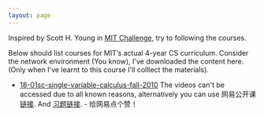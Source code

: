 ```yaml
---
layout: page
---
```

Inspired by Scott H. Young in <a href="https://www.scotthyoung.com/blog/myprojects/mit-challenge-2/">MIT Challenge</a>, try to following the courses.

Below should list courses for MIT’s actual 4-year CS curriculum. Consider the network environment (You know), I've downloaded the content here. (Only when I've learnt to this course I'll colllect the materials).

* [18-01sc-single-variable-calculus-fall-2010](../mit-ocw-courses/18-01sc-fall-2010/18-01sc-fall-2010/contents/index.htm)
  The videos can't be accessed due to all known reasons, alternatively you can use 网易公开课[链接](http://open.163.com/special/sp/singlevariablecalculus.html). And [习题链接](http://open.163.com/special/opencourse/calculus.html). - 给网易点个赞！

